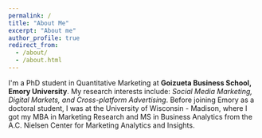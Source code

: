 ```yaml
---
permalink: /
title: "About Me"
excerpt: "About me"
author_profile: true
redirect_from: 
  - /about/
  - /about.html
---
```


I'm a PhD student in Quantitative Marketing at **Goizueta Business School, Emory University**. My research interests include: *Social Media Marketing, Digital Markets, and Cross-platform Advertising*. Before joining Emory as a doctoral student, I was at the University of Wisconsin - Madison, where I got my MBA in Marketing Research and MS in Business Analytics from the A.C. Nielsen Center for Marketing Analytics and Insights.
